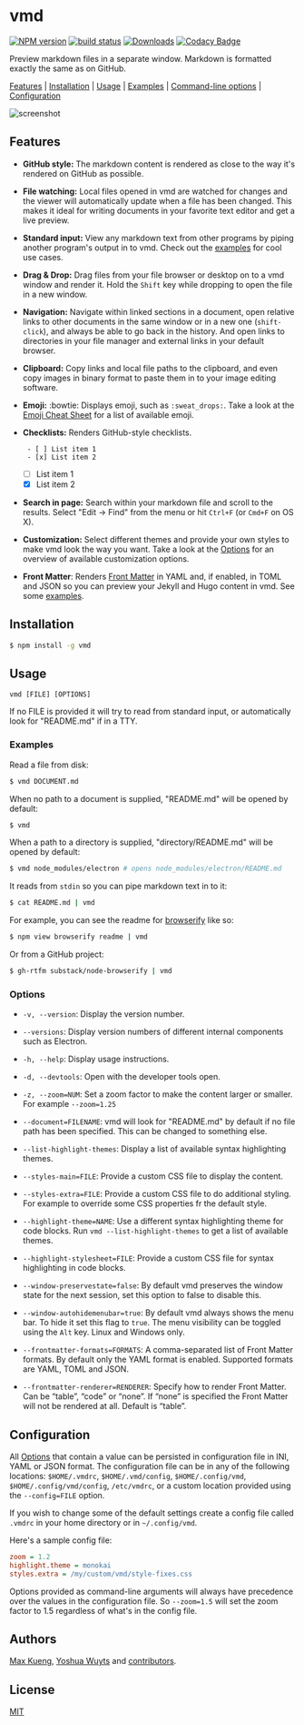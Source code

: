 # vmd
[![NPM version][npm-image]][npm-url]
[![build status][travis-image]][travis-url]
[![Downloads][downloads-image]][downloads-url]
[![Codacy Badge][codacy-image]][codacy-url]

Preview markdown files in a separate window. Markdown is formatted exactly the
same as on GitHub.

[Features](#features) | [Installation](#installation) | [Usage](#usage) | [Examples](#examples) | [Command-line options](#options) | [Configuration](#configuration)

![screenshot](https://raw.githubusercontent.com/yoshuawuyts/vmd/master/docs/screenshot.png)

## Features

 - **GitHub style:** The markdown content is rendered as close to the way it's
   rendered on GitHub as possible.

 - **File watching:** Local files opened in vmd are watched for changes and the
   viewer will automatically update when a file has been changed. This makes it
   ideal for writing documents in your favorite text editor and get a live
   preview.

 - **Standard input:** View any markdown text from other programs by piping
   another program's output in to vmd. Check out the [examples](#examples) for
   cool use cases.

 - **Drag & Drop:** Drag files from your file browser or desktop on to a vmd
   window and render it. Hold the `Shift` key while dropping to open the file
   in a new window.

 - **Navigation:** Navigate within linked sections in a document, open relative
   links to other documents in the same window or in a new one (`shift-click`),
   and always be able to go back in the history. And open links to directories
   in your file manager and external links in your default browser.

 - **Clipboard:** Copy links and local file paths to the clipboard, and even
   copy images in binary format to paste them in to your image editing
   software.

 - **Emoji:** :bowtie: Displays emoji, such as `:sweat_drops:`. Take a look at the
   [Emoji Cheat Sheet][emoji-cheat-sheet] for a list of available emoji.

 - **Checklists:** Renders GitHub-style checklists.
   ```
    - [ ] List item 1
    - [x] List item 2
   ```
    - [ ] List item 1
    - [x] List item 2

 - **Search in page:** Search within your markdown file and scroll to the
   results. Select "Edit -> Find" from the menu or hit `Ctrl+F` (or `Cmd+F` on
   OS X).

 - **Customization:** Select different themes and provide your own styles to
   make vmd look the way you want. Take a look at the [Options](#options) for
   an overview of available customization options.

 - **Front Matter**: Renders [Front Matter][frontmatter] in YAML and, if
   enabled, in TOML and JSON so you can preview your Jekyll and Hugo content in
   vmd. See some [examples][hugo-frontmatter].

## Installation

```bash
$ npm install -g vmd
```

## Usage

```
vmd [FILE] [OPTIONS]
```

If no FILE is provided it will try to read from standard input, or
automatically look for "README.md" if in a TTY.

### Examples

Read a file from disk:

```sh
$ vmd DOCUMENT.md
```

When no path to a document is supplied, "README.md" will be opened by default:

```sh
$ vmd
```

When a path to a directory is supplied, "directory/README.md" will be opened by default:

```sh
$ vmd node_modules/electron # opens node_modules/electron/README.md
```

It reads from `stdin` so you can pipe markdown text in to it:

```sh
$ cat README.md | vmd
```

For example, you can see the readme for [browserify](https://github.com/substack/node-browserify) like so:

```sh
$ npm view browserify readme | vmd
```

Or from a GitHub project:

```sh
$ gh-rtfm substack/node-browserify | vmd
```

### Options

 - `-v, --version`: Display the version number.

 - `--versions`: Display version numbers of different internal components such
   as Electron.

 - `-h, --help`: Display usage instructions.

 - `-d, --devtools`: Open with the developer tools open.

 - `-z, --zoom=NUM`: Set a zoom factor to make the content larger or smaller.
   For example `--zoom=1.25`

 - `--document=FILENAME`: vmd will look for "README.md" by default if no file
   path has been specified. This can be changed to something else.

 - `--list-highlight-themes`: Display a list of available syntax highlighting
   themes.

 - `--styles-main=FILE`: Provide a custom CSS file to display the content.

 - `--styles-extra=FILE`: Provide a custom CSS file to do additional styling.
   For example to override some CSS properties fr the default style.

 - `--highlight-theme=NAME`: Use a different syntax highlighting theme for code
   blocks. Run `vmd --list-highlight-themes` to get a list of available themes.

 - `--highlight-stylesheet=FILE`: Provide a custom CSS file for syntax
   highlighting in code blocks.

 - `--window-preservestate=false`: By default vmd preserves the window state
   for the next session, set this option to false to disable this.

 - `--window-autohidemenubar=true`: By default vmd always shows the menu bar.
   To hide it set this flag to `true`. The menu visibility can be toggled using
   the `Alt` key. Linux and Windows only.

 - `--frontmatter-formats=FORMATS`: A comma-separated list of Front Matter
   formats. By default only the YAML format is enabled. Supported formats are
   YAML, TOML and JSON.

 - `--frontmatter-renderer=RENDERER`: Specify how to render Front Matter. Can
   be “table”, “code” or “none”. If “none” is specified the Front Matter will
   not be rendered at all. Default is “table”.

## Configuration

All [Options](#options) that contain a value can be persisted in configuration
file in INI, YAML or JSON format. The configuration file can be in any of the
following locations: `$HOME/.vmdrc`, `$HOME/.vmd/config`, `$HOME/.config/vmd`,
`$HOME/.config/vmd/config`, `/etc/vmdrc`, or a custom location provided using
the `--config=FILE` option.

If you wish to change some of the default settings create a config file called
`.vmdrc` in your home directory or in `~/.config/vmd`.

Here's a sample config file:

```ini
zoom = 1.2
highlight.theme = monokai
styles.extra = /my/custom/vmd/style-fixes.css
```

Options provided as command-line arguments will always have precedence over the
values in the configuration file. So `--zoom=1.5` will set the zoom factor to
1.5 regardless of what's in the config file.

## Authors

[Max Kueng](https://github.com/maxkueng), [Yoshua Wuyts](https://github.com/yoshuawuyts)
and [contributors](https://github.com/yoshuawuyts/vmd/graphs/contributors).

## License

[MIT](https://tldrlegal.com/license/mit-license)

[npm-image]: https://img.shields.io/npm/v/vmd.svg?style=flat-square
[npm-url]: https://npmjs.org/package/vmd
[travis-image]: https://img.shields.io/travis/yoshuawuyts/vmd/master.svg?style=flat-square
[travis-url]: https://travis-ci.org/yoshuawuyts/vmd
[downloads-image]: http://img.shields.io/npm/dm/vmd.svg?style=flat-square
[downloads-url]: https://npmjs.org/package/vmd
[emoji-cheat-sheet]: http://www.emoji-cheat-sheet.com/
[codacy-image]: https://img.shields.io/codacy/grade/ccaa489b6f664ebd9a12d900334be10f/master.svg?style=flat-square
[codacy-url]: https://www.codacy.com/app/maxkueng/vmd?utm_source=github.com&amp;utm_medium=referral&amp;utm_content=yoshuawuyts/vmd&amp;utm_campaign=Badge_Grade
[frontmatter]: https://jekyllrb.com/docs/frontmatter/
[hugo-frontmatter]: https://gohugo.io/content-management/front-matter/
